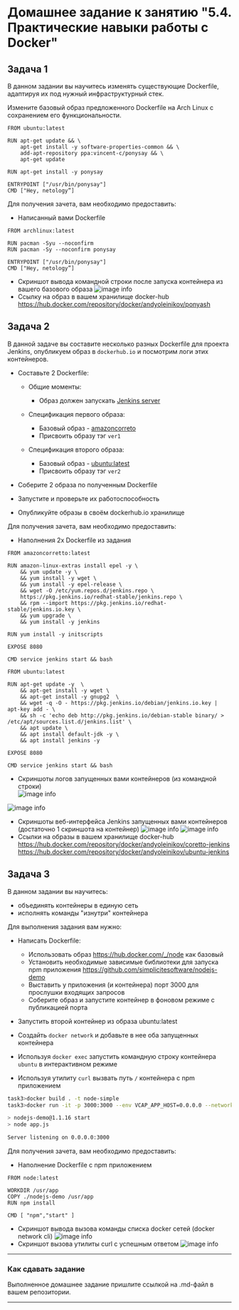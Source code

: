 # Домашнее задание к занятию "5.4. Практические навыки работы с Docker"

## Задача 1 

В данном задании вы научитесь изменять существующие Dockerfile, адаптируя их под нужный инфраструктурный стек.

Измените базовый образ предложенного Dockerfile на Arch Linux c сохранением его функциональности.

```text
FROM ubuntu:latest

RUN apt-get update && \
    apt-get install -y software-properties-common && \
    add-apt-repository ppa:vincent-c/ponysay && \
    apt-get update
 
RUN apt-get install -y ponysay

ENTRYPOINT ["/usr/bin/ponysay"]
CMD ["Hey, netology”]
```


Для получения зачета, вам необходимо предоставить:
- Написанный вами Dockerfile
```text
FROM archlinux:latest

RUN pacman -Syu --noconfirm
RUN pacman -Sy --noconfirm ponysay
   
ENTRYPOINT ["/usr/bin/ponysay"]
CMD ["Hey, netology”]
```
- Скриншот вывода командной строки после запуска контейнера из вашего базового образа
![image info](../images/pony.png)
- Ссылку на образ в вашем хранилище docker-hub  
https://hub.docker.com/repository/docker/andyoleinikov/ponyash

## Задача 2 

В данной задаче вы составите несколько разных Dockerfile для проекта Jenkins, опубликуем образ в `dockerhub.io` и посмотрим логи этих контейнеров.

- Составьте 2 Dockerfile:

    - Общие моменты:
        - Образ должен запускать [Jenkins server](https://www.jenkins.io/download/)
        
    - Спецификация первого образа:
        - Базовый образ - [amazoncorreto](https://hub.docker.com/_/amazoncorretto)
        - Присвоить образу тэг `ver1` 
    
    - Спецификация второго образа:
        - Базовый образ - [ubuntu:latest](https://hub.docker.com/_/ubuntu)
        - Присвоить образу тэг `ver2` 

- Соберите 2 образа по полученным Dockerfile
- Запустите и проверьте их работоспособность
- Опубликуйте образы в своём dockerhub.io хранилище

Для получения зачета, вам необходимо предоставить:
- Наполнения 2х Dockerfile из задания

```text
FROM amazoncorretto:latest

RUN amazon-linux-extras install epel -y \
    && yum update -y \
    && yum install -y wget \
    && yum install -y epel-release \
    && wget -O /etc/yum.repos.d/jenkins.repo \
    https://pkg.jenkins.io/redhat-stable/jenkins.repo \
    && rpm --import https://pkg.jenkins.io/redhat-stable/jenkins.io.key \
    && yum upgrade \
    && yum install -y jenkins 

RUN yum install -y initscripts 

EXPOSE 8080

CMD service jenkins start && bash
```

```text
FROM ubuntu:latest

RUN apt-get update -y  \
    && apt-get install -y wget \
    && apt-get install -y gnupg2  \
    && wget -q -O - https://pkg.jenkins.io/debian/jenkins.io.key | apt-key add - \
    && sh -c 'echo deb http://pkg.jenkins.io/debian-stable binary/ > /etc/apt/sources.list.d/jenkins.list' \
    && apt update \
    && apt install default-jdk -y \
    && apt install jenkins -y

EXPOSE 8080

CMD service jenkins start && bash
```

- Скриншоты логов запущенных вами контейнеров (из командной строки)  
![image info](../images/jenkins1log.png)

![image info](../images/jenkins2log.png)




- Скриншоты веб-интерфейса Jenkins запущенных вами контейнеров (достаточно 1 скриншота на контейнер)
![image info](../images/jenkins1.png)
![image info](../images/jenkins2.png)
- Ссылки на образы в вашем хранилище docker-hub  
https://hub.docker.com/repository/docker/andyoleinikov/coretto-jenkins  
https://hub.docker.com/repository/docker/andyoleinikov/ubuntu-jenkins

## Задача 3 

В данном задании вы научитесь:
- объединять контейнеры в единую сеть
- исполнять команды "изнутри" контейнера

Для выполнения задания вам нужно:
- Написать Dockerfile: 
    - Использовать образ https://hub.docker.com/_/node как базовый
    - Установить необходимые зависимые библиотеки для запуска npm приложения https://github.com/simplicitesoftware/nodejs-demo
    - Выставить у приложения (и контейнера) порт 3000 для прослушки входящих запросов  
    - Соберите образ и запустите контейнер в фоновом режиме с публикацией порта

- Запустить второй контейнер из образа ubuntu:latest 
- Создайть `docker network` и добавьте в нее оба запущенных контейнера
- Используя `docker exec` запустить командную строку контейнера `ubuntu` в интерактивном режиме
- Используя утилиту `curl` вызвать путь `/` контейнера с npm приложением  

```bash
task3>docker build . -t node-simple  
task3>docker run -it -p 3000:3000 --env VCAP_APP_HOST=0.0.0.0 --network=my-network node-simple

> nodejs-demo@1.1.16 start
> node app.js

Server listening on 0.0.0.0:3000
```

Для получения зачета, вам необходимо предоставить:
- Наполнение Dockerfile с npm приложением
```text
FROM node:latest

WORKDIR /usr/app
COPY ./nodejs-demo /usr/app
RUN npm install

CMD [ "npm","start" ]
```

- Скриншот вывода вызова команды списка docker сетей (docker network cli)
![image info](../images/task3_1.png)
- Скриншот вызова утилиты curl с успешным ответом
![image info](../images/task3_2.png)
---

### Как cдавать задание

Выполненное домашнее задание пришлите ссылкой на .md-файл в вашем репозитории.

---
